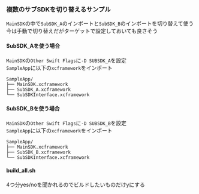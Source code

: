### 複数のサブSDKを切り替えるサンプル
`MainSDK`の中で`SubSDK_A`のインポートと`SubSDK_B`のインポートを切り替えて使う  
今は手動で切り替えだがターゲットで設定しておいても良さそう

#### SubSDK_Aを使う場合
`MainSDK`の`Other Swift Flags`に`-D SUBSDK_A`を設定  
`SampleApp`に以下の`xcframework`をインポート
```
SampleApp/
├── MainSDK.xcframework
├── SubSDK_A.xcframework
└── SubSDKInterface.xcframework
```

#### SubSDK_Bを使う場合
`MainSDK`の`Other Swift Flags`に`-D SUBSDK_B`を設定  
`SampleApp`に以下の`xcframework`をインポート
```
SampleApp/
├── MainSDK.xcframework
├── SubSDK_B.xcframework
└── SubSDKInterface.xcframework
```

#### build_all.sh
4つ分yes/noを聞かれるのでビルドしたいものだけyにする
